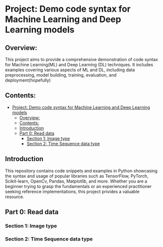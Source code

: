 # Project: Demo code syntax for Machine Learning and Deep Learning models
## Overview:
This project aims to provide a comprehensive demonstration of code syntax for Machine Learning(ML) and Deep Learning (DL) techniques. It includes examples covering various aspects of ML and DL, including data preprocessing, model building, training, evaluation, and deployment(hopefully)
## Contents:
- [Project: Demo code syntax for Machine Learning and Deep Learning models](#project-demo-code-syntax-for-machine-learning-and-deep-learning-models)
  - [Overview:](#overview)
  - [Contents:](#contents)
  - [Introduction](#introduction)
  - [Part 0: Read data](#part-0-read-data)
    - [Section 1: Image type](#section-1-image-type)
    - [Section 2: Time Sequence data type](#section-2-time-sequence-data-type)
## Introduction
This repository contains code snippets and examples in Python showcasing the syntax and usage of popular libraries such as TensorFlow, PyTorch, Scikit-learn, OpenCv, Pandas, Matplotlib, and more. Whether you are a beginner trying to grasp the fundamentals or an experienced practitioner seeking reference implementations, this project privides a valuable resource.
## Part 0: Read data
### Section 1: Image type
### Section 2: Time Sequence data type